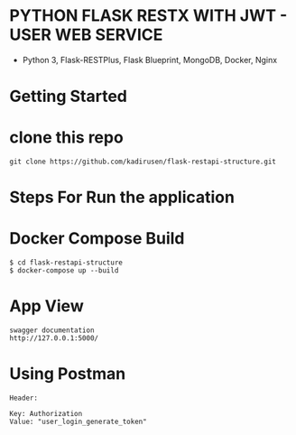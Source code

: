 # PYTHON FLASK RESTX WITH JWT - USER WEB SERVICE

- Python 3, Flask-RESTPlus, Flask Blueprint, MongoDB, Docker, Nginx

# Getting Started

# clone this repo

```
git clone https://github.com/kadirusen/flask-restapi-structure.git
```
# Steps For Run the application
# Docker Compose Build

```
$ cd flask-restapi-structure
$ docker-compose up --build
```

# App View

    swagger documentation
    http://127.0.0.1:5000/
    
# Using Postman

    Header:

    Key: Authorization
    Value: "user_login_generate_token"
